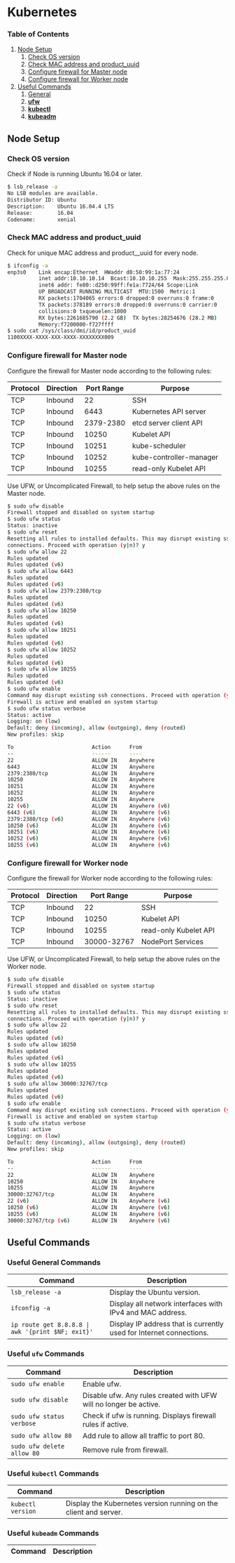 # Kubernetes

### Table of Contents

1. [Node Setup](#node-setup)
    1. [Check OS version](#check-os-version)
    2. [Check MAC address and product_uuid](#check-mac-and-uuid)
    3. [Configure firewall for Master node](#configure-master-firewall)
    4. [Configure firewall for Worker node](#configure-worker-firewall)
2. [Useful Commands](#useful-commands)
    1. [General](#useful-general-commands)
    2. [**ufw**](#useful-ufw-commands)
    3. [**kubectl**](#useful-kubectl-commands)
    4. [**kubeadm**](#useful-kubeadm-commands)

<a name="node-setup"/></a>
## Node Setup

<a name="check-os-version"/></a>
### Check OS version

Check if Node is running Ubuntu 16.04 or later.

``` bash 
$ lsb_release -a
No LSB modules are available.
Distributor ID:	Ubuntu
Description:    Ubuntu 16.04.4 LTS
Release:        16.04
Codename:       xenial
```

<a name="check-mac-and-uuid"/></a>
### Check MAC address and product_uuid

Check for unique MAC address and product__uuid for every node.

``` bash
$ ifconfig -a
enp3s0    Link encap:Ethernet  HWaddr d0:50:99:1a:77:24  
          inet addr:10.10.10.14  Bcast:10.10.10.255  Mask:255.255.255.0
          inet6 addr: fe80::d250:99ff:fe1a:7724/64 Scope:Link
          UP BROADCAST RUNNING MULTICAST  MTU:1500  Metric:1
          RX packets:1704065 errors:0 dropped:0 overruns:0 frame:0
          TX packets:378189 errors:0 dropped:0 overruns:0 carrier:0
          collisions:0 txqueuelen:1000 
          RX bytes:2261685790 (2.2 GB)  TX bytes:28254676 (28.2 MB)
          Memory:f7200000-f727ffff 
$ sudo cat /sys/class/dmi/id/product_uuid
1100XXXX-XXXX-XXX-XXXX-XXXXXXXX009
```

<a name="configure-master-firewall"/></a>
### Configure firewall for Master node

Configure the firewall for Master node according to the following rules:

| Protocol | Direction | Port Range | Purpose |
| --- | --- | --- | --- |
| TCP | Inbound | 22 | SSH |
| TCP | Inbound | 6443 | Kubernetes API server |
| TCP | Inbound | 2379-2380 | etcd server client API |
| TCP | Inbound | 10250 | Kubelet API |
| TCP | Inbound | 10251 | kube-scheduler |
| TCP | Inbound | 10252 | kube-controller-manager |
| TCP | Inbound | 10255 | read-only Kubelet API |

Use UFW, or Uncomplicated Firewall, to help setup the above rules on the Master node.

``` bash
$ sudo ufw disable
Firewall stopped and disabled on system startup
$ sudo ufw status
Status: inactive
$ sudo ufw reset
Resetting all rules to installed defaults. This may disrupt existing ssh
connections. Proceed with operation (y|n)? y
$ sudo ufw allow 22
Rules updated
Rules updated (v6)
$ sudo ufw allow 6443
Rules updated
Rules updated (v6)
$ sudo ufw allow 2379:2380/tcp
Rules updated
Rules updated (v6)
$ sudo ufw allow 10250
Rules updated
Rules updated (v6)
$ sudo ufw allow 10251
Rules updated
Rules updated (v6)
$ sudo ufw allow 10252
Rules updated
Rules updated (v6)
$ sudo ufw allow 10255
Rules updated
Rules updated (v6)
$ sudo ufw enable
Command may disrupt existing ssh connections. Proceed with operation (y|n)? y
Firewall is active and enabled on system startup
$ sudo ufw status verbose
Status: active
Logging: on (low)
Default: deny (incoming), allow (outgoing), deny (routed)
New profiles: skip

To                         Action      From
--                         ------      ----
22                         ALLOW IN    Anywhere                  
6443                       ALLOW IN    Anywhere                  
2379:2380/tcp              ALLOW IN    Anywhere                  
10250                      ALLOW IN    Anywhere                  
10251                      ALLOW IN    Anywhere                  
10252                      ALLOW IN    Anywhere                  
10255                      ALLOW IN    Anywhere                  
22 (v6)                    ALLOW IN    Anywhere (v6)             
6443 (v6)                  ALLOW IN    Anywhere (v6)             
2379:2380/tcp (v6)         ALLOW IN    Anywhere (v6)             
10250 (v6)                 ALLOW IN    Anywhere (v6)             
10251 (v6)                 ALLOW IN    Anywhere (v6)             
10252 (v6)                 ALLOW IN    Anywhere (v6)             
10255 (v6)                 ALLOW IN    Anywhere (v6)             
```

<a name="configure-worker-firewall"/></a>
### Configure firewall for Worker node

Configure the firewall for Worker node according to the following rules:

| Protocol | Direction | Port Range | Purpose |
| --- | --- | --- | --- |
| TCP | Inbound | 22 | SSH |
| TCP | Inbound | 10250 | Kubelet API |
| TCP | Inbound | 10255 | read-only Kubelet API |
| TCP | Inbound | 30000-32767 | NodePort Services |

Use UFW, or Uncomplicated Firewall, to help setup the above rules on the Worker node.

``` bash
$ sudo ufw disable
Firewall stopped and disabled on system startup
$ sudo ufw status
Status: inactive
$ sudo ufw reset
Resetting all rules to installed defaults. This may disrupt existing ssh
connections. Proceed with operation (y|n)? y
$ sudo ufw allow 22
Rules updated
Rules updated (v6)
$ sudo ufw allow 10250
Rules updated
Rules updated (v6)
$ sudo ufw allow 10255
Rules updated
Rules updated (v6)
$ sudo ufw allow 30000:32767/tcp
Rules updated
Rules updated (v6)
$ sudo ufw enable
Command may disrupt existing ssh connections. Proceed with operation (y|n)? y
Firewall is active and enabled on system startup
$ sudo ufw status verbose
Status: active
Logging: on (low)
Default: deny (incoming), allow (outgoing), deny (routed)
New profiles: skip

To                         Action      From
--                         ------      ----
22                         ALLOW IN    Anywhere                  
10250                      ALLOW IN    Anywhere                  
10255                      ALLOW IN    Anywhere                  
30000:32767/tcp            ALLOW IN    Anywhere                  
22 (v6)                    ALLOW IN    Anywhere (v6)             
10250 (v6)                 ALLOW IN    Anywhere (v6)             
10255 (v6)                 ALLOW IN    Anywhere (v6)             
30000:32767/tcp (v6)       ALLOW IN    Anywhere (v6) 
```

<a name="useful-commands"/></a>
## Useful Commands

<a name="useful-general-commands"/></a>
### Useful General Commands

| Command | Description |
| --- | --- |
| `lsb_release -a` | Display the Ubuntu version. |
| `ifconfig -a` | Display all network interfaces with IPv4 and MAC address. |
| `ip route get 8.8.8.8 \| awk '{print $NF; exit}'` | Display IP address that is currently used for Internet connections. |

<a name="useful-ufw-commands"/></a>
### Useful `ufw` Commands
| Command | Description |
| --- | --- |
| `sudo ufw enable` | Enable ufw. |
| `sudo ufw disable` | Disable ufw. Any rules created with UFW will no longer be active. |
| `sudo ufw status verbose` | Check if ufw is running. Displays firewall rules if active. |
| `sudo ufw allow 80`| Add rule to allow all traffic to port 80. |
| `sudo ufw delete allow 80` | Remove rule from firewall. |


<a name="useful-kubectl-commands"/></a>
### Useful `kubectl` Commands

| Command | Description |
| --- | --- |
| `kubectl version` | Display the Kubernetes version running on the client and server. |

<a name="useful-kubeadm-commands"/></a>
### Useful `kubeadm` Commands

| Command | Description |
| --- | --- |
